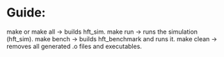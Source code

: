 # Guide:

make or make all -> builds hft_sim.
make run -> runs the simulation (hft_sim).
make bench -> builds hft_benchmark and runs it.
make clean -> removes all generated .o files and executables.